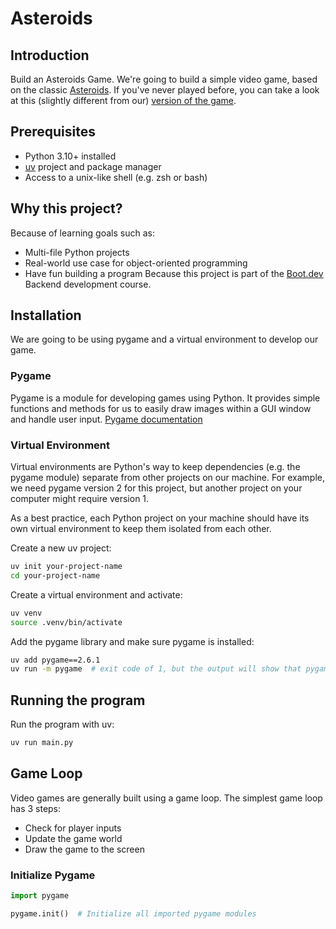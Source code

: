 # Asteroids
## Introduction
Build an Asteroids Game. We're going to build a simple video game, based on the classic [Asteroids](https://en.wikipedia.org/wiki/Asteroids_(video_game)). If you've never played before, you can take a look at this (slightly different from our) [version of the game](https://www.echalk.co.uk/amusements/Games/asteroidsClassic/ateroids.html).

## Prerequisites
- Python 3.10+ installed
- [uv](https://docs.astral.sh/uv/getting-started/installation/) project and package manager
- Access to a unix-like shell (e.g. zsh or bash)

## Why this project?
Because of learning goals such as:
- Multi-file Python projects
- Real-world use case for object-oriented programming
- Have fun building a program
Because this project is part of the [Boot.dev](https://boot.dev) Backend development course.

## Installation
We are going to be using pygame and a virtual environment to develop our game.
### Pygame
Pygame is a module for developing games using Python. It provides simple functions and methods for us to easily draw images within a GUI window and handle user input.
[Pygame documentation](https://www.pygame.org/docs/ref/pygame.html)
### Virtual Environment
Virtual environments are Python's way to keep dependencies (e.g. the pygame module) separate from other projects on our machine. For example, we need pygame version 2 for this project, but another project on your computer might require version 1.

As a best practice, each Python project on your machine should have its own virtual environment to keep them isolated from each other.

Create a new uv project:
```bash
uv init your-project-name
cd your-project-name
```
Create a virtual environment and activate:
```bash
uv venv
source .venv/bin/activate
```
Add the pygame library and make sure pygame is installed:
```bash
uv add pygame==2.6.1
uv run -m pygame  # exit code of 1, but the output will show that pygame is installed.
```
## Running the program
Run the program with uv:
```bash
uv run main.py
```
## Game Loop
Video games are generally built using a game loop. The simplest game loop has 3 steps:
- Check for player inputs
- Update the game world
- Draw the game to the screen

### Initialize Pygame
```python
import pygame

pygame.init()  # Initialize all imported pygame modules
```
